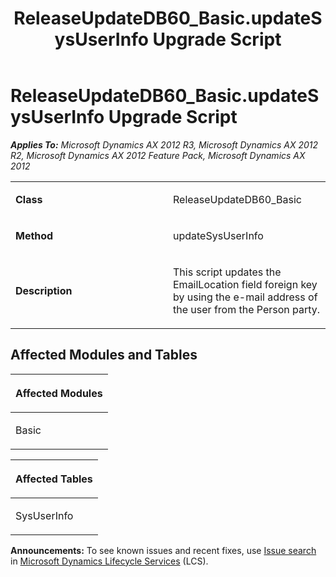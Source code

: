 ﻿---
title: ReleaseUpdateDB60_Basic.updateSysUserInfo Upgrade Script
TOCTitle: ReleaseUpdateDB60_Basic.updateSysUserInfo Upgrade Script
ms:assetid: e13a7f1c-d72e-ecb5-a47a-29f63297c4fc
ms:mtpsurl: https://msdn.microsoft.com/en-us/library/JJ737307(v=AX.60)
ms:contentKeyID: 49711749
ms.date: 05/18/2015
mtps_version: v=AX.60
---

# ReleaseUpdateDB60\_Basic.updateSysUserInfo Upgrade Script 


_**Applies To:** Microsoft Dynamics AX 2012 R3, Microsoft Dynamics AX 2012 R2, Microsoft Dynamics AX 2012 Feature Pack, Microsoft Dynamics AX 2012_

<table>
<colgroup>
<col style="width: 50%" />
<col style="width: 50%" />
</colgroup>
<tbody>
<tr class="odd">
<td><p><strong>Class</strong></p></td>
<td><p>ReleaseUpdateDB60_Basic</p></td>
</tr>
<tr class="even">
<td><p><strong>Method</strong></p></td>
<td><p>updateSysUserInfo</p></td>
</tr>
<tr class="odd">
<td><p><strong>Description</strong></p></td>
<td><p>This script updates the EmailLocation field foreign key by using the e-mail address of the user from the Person party.</p></td>
</tr>
</tbody>
</table>


## Affected Modules and Tables

<table>
<colgroup>
<col style="width: 100%" />
</colgroup>
<thead>
<tr class="header">
<th><p>Affected Modules</p></th>
</tr>
</thead>
<tbody>
<tr class="odd">
<td><p>Basic</p></td>
</tr>
</tbody>
</table>


<table>
<colgroup>
<col style="width: 100%" />
</colgroup>
<thead>
<tr class="header">
<th><p>Affected Tables</p></th>
</tr>
</thead>
<tbody>
<tr class="odd">
<td><p>SysUserInfo</p></td>
</tr>
</tbody>
</table>

  
**Announcements:** To see known issues and recent fixes, use [Issue search](http://go.microsoft.com/fwlink/?linkid=389258) in [Microsoft Dynamics Lifecycle Services](http://go.microsoft.com/fwlink/?linkid=306505) (LCS).

